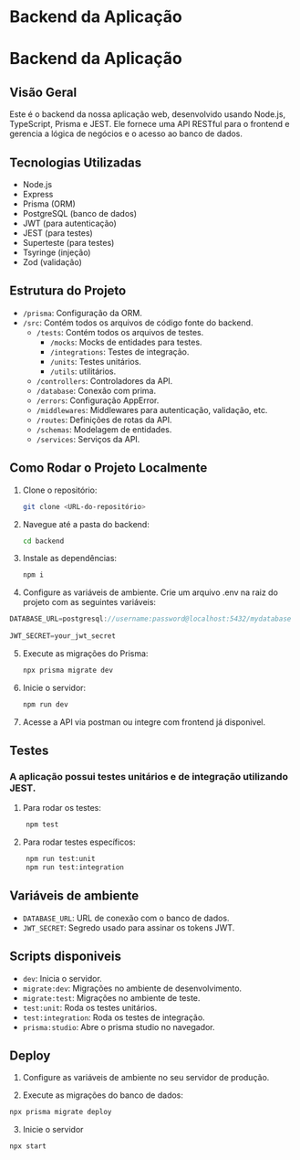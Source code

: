 # Backend da Aplicação

# Backend da Aplicação

## Visão Geral
Este é o backend da nossa aplicação web, desenvolvido usando Node.js, TypeScript, Prisma e JEST. Ele fornece uma API RESTful para o frontend e gerencia a lógica de negócios e o acesso ao banco de dados.

## Tecnologias Utilizadas
- Node.js
- Express
- Prisma (ORM)
- PostgreSQL (banco de dados)
- JWT (para autenticação)
- JEST (para testes)
- Superteste (para testes)
- Tsyringe (injeção)
- Zod (validação)

## Estrutura do Projeto
- `/prisma`: Configuração da ORM.
- `/src`: Contém todos os arquivos de código fonte do backend.
  - `/tests`: Contém todos os arquivos de testes.
    - `/mocks`: Mocks de entidades para testes.
    - `/integrations`: Testes de integração.
    - `/units`: Testes unitários.
    - `/utils`: utilitários.
  - `/controllers`: Controladores da API.
  - `/database`: Conexão com prima.
  - `/errors`: Configuração AppError.
  - `/middlewares`: Middlewares para autenticação, validação, etc.
  - `/routes`: Definições de rotas da API.
  - `/schemas`: Modelagem de entidades.
  - `/services`: Serviços da API.

## Como Rodar o Projeto Localmente
1. Clone o repositório:
   ```bash
   git clone <URL-do-repositório>
   ```
2. Navegue até a pasta do backend:
   ```bash
   cd backend
   ```
3. Instale as dependências:
   ```bash
   npm i
   ```
4. Configure as variáveis de ambiente. Crie um arquivo .env na raiz do projeto com as seguintes variáveis:
```typescript
DATABASE_URL=postgresql://username:password@localhost:5432/mydatabase
    
JWT_SECRET=your_jwt_secret
```

5. Execute as migrações do Prisma:
   ```bash
   npx prisma migrate dev
   ```
5. Inicie o servidor: 
   ```bash
   npm run dev
   ```
7. Acesse a API via postman ou integre com frontend já disponivel.

## Testes

### A aplicação possui testes unitários e de integração utilizando JEST.

1. Para rodar os testes:
```bash
    npm test
```

2. Para rodar testes específicos:
```bash
    npm run test:unit
    npm run test:integration
```

## Variáveis de ambiente
- `DATABASE_URL`:  URL de conexão com o banco de dados.
- `JWT_SECRET`: Segredo usado para assinar os tokens JWT.

## Scripts disponiveis

- `dev`: Inicia o servidor.
- `migrate:dev`: Migrações no ambiente de desenvolvimento.
- `migrate:test`: Migrações no ambiente de teste.
- `test:unit`: Roda os testes unitários.
- `test:integration`: Roda os testes de integração.
- `prisma:studio`: Abre o prisma studio no navegador.

## Deploy

1. Configure as variáveis de ambiente no seu servidor de produção.

2. Execute as migrações do banco de dados:
```bash
npx prisma migrate deploy
```

3. Inicie o servidor
```bash
npx start
```

